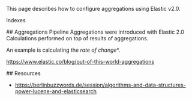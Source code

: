 This page describes how to configure aggregations using Elastic v2.0.

Indexes

<a id="Aggregations">
## Aggregations</a>
Pipeline Aggregations were introduced with Elastic 2.0
Calculations performed on top of results of aggregations.

An example is calculating the *rate of change**.

https://www.elastic.co/blog/out-of-this-world-aggregations

<a id="Resources">
## Resources</a>

  * https://berlinbuzzwords.de/session/algorithms-and-data-structures-power-lucene-and-elasticsearch
